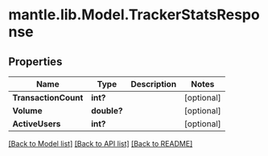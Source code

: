 # mantle.lib.Model.TrackerStatsResponse
## Properties

Name | Type | Description | Notes
------------ | ------------- | ------------- | -------------
**TransactionCount** | **int?** |  | [optional] 
**Volume** | **double?** |  | [optional] 
**ActiveUsers** | **int?** |  | [optional] 

[[Back to Model list]](../README.md#documentation-for-models) [[Back to API list]](../README.md#documentation-for-api-endpoints) [[Back to README]](../README.md)

